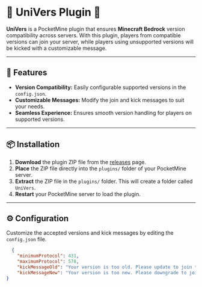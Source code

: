 # 🌟 UniVers Plugin 🌟

**UniVers** is a PocketMine plugin that ensures **Minecraft Bedrock** version compatibility across servers. With this plugin, players from compatible versions can join your server, while players using unsupported versions will be kicked with a customizable message.

---

## 🚀 Features

- **Version Compatibility:** Easily configurable supported versions in the `config.json`.
- **Customizable Messages:** Modify the join and kick messages to suit your needs.
- **Seamless Experience:** Ensures smooth version handling for players on supported versions.

---

## 📦 Installation

1. **Download** the plugin ZIP file from the [releases](https://github.com/b4daz/UniVers) page.
2. **Place** the ZIP file directly into the `plugins/` folder of your PocketMine server.
3. **Extract** the ZIP file in the `plugins/` folder. This will create a folder called `UniVers`.
4. **Restart** your PocketMine server to load the plugin.

---

## ⚙️ Configuration

Customize the accepted versions and kick messages by editing the `config.json` file.

```json
  {
    "minimumProtocol": 431,
    "maximumProtocol": 578,
    "kickMessageOld": "Your version is too old. Please update to join the server.",
    "kickMessageNew": "Your version is too new. Please downgrade to join the server."
}
